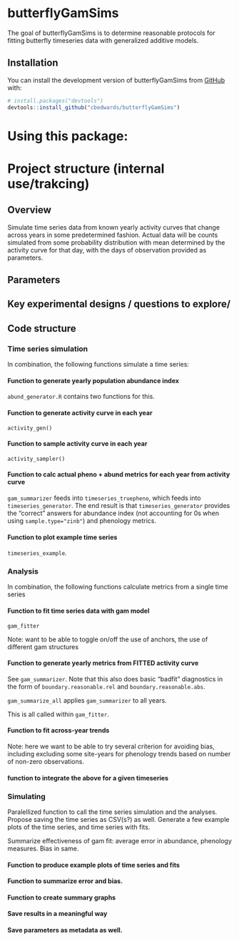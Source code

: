 
<!-- README.md is generated from README.Rmd. Please edit that file -->

# butterflyGamSims

<!-- badges: start -->
<!-- badges: end -->

The goal of butterflyGamSims is to determine reasonable protocols for
fitting butterfly timeseries data with generalized additive models.

## Installation

You can install the development version of butterflyGamSims from
[GitHub](https://github.com/) with:

``` r
# install.packages("devtools")
devtools::install_github("cbedwards/butterflyGamSims")
```

# Using this package:

# Project structure (internal use/trakcing)

## Overview

Simulate time series data from known yearly activity curves that change
across years in some predetermined fashion. Actual data will be counts
simulated from some probability distribution with mean determined by the
activity curve for that day, with the days of observation provided as
parameters.

## Parameters

## Key experimental designs / questions to explore/

## Code structure

### Time series simulation

In combination, the following functions simulate a time series:

#### Function to generate yearly population abundance index

`abund_generator.R` contains two functions for this.

#### Function to generate activity curve in each year

`activity_gen()`

#### Function to sample activity curve in each year

`activity_sampler()`

#### Function to calc actual pheno + abund metrics for each year from activity curve

`gam_summarizer` feeds into `timeseries_truepheno`, which feeds into
`timeseries_generator`. The end result is that `timeseries_generator`
provides the “correct” answers for abundance index (not accounting for
0s when using `sample.type="zinb"`) and phenology metrics.

#### Function to plot example time series

`timeseries_example`.

### Analysis

In combination, the following functions calculate metrics from a single
time series

#### Function to fit time series data with gam model

`gam_fitter`

Note: want to be able to toggle on/off the use of anchors, the use of
different gam structures

#### Function to generate yearly metrics from FITTED activity curve

See `gam_summarizer`. Note that this also does basic “badfit”
diagnostics in the form of `boundary.reasonable.rel` and
`boundary.reasonable.abs`.

`gam_summarize_all` applies `gam_summarizer` to all years.

This is all called within `gam_fitter`.

#### Function to fit across-year trends

Note: here we want to be able to try several criterion for avoiding
bias, including excluding some site-years for phenology trends based on
number of non-zero observations.

#### function to integrate the above for a given timeseries

### Simulating

Paralellized function to call the time series simulation and the
analyses. Propose saving the time series as CSV(s?) as well. Generate a
few example plots of the time series, and time series with fits.

Summarize effectiveness of gam fit: average error in abundance,
phenology measures. Bias in same.

#### Function to produce example plots of time series and fits

#### Function to summarize error and bias.

#### Function to create summary graphs

#### Save results in a meaningful way

#### Save parameters as metadata as well.

### 
